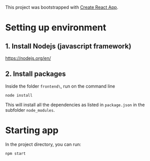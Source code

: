 This project was bootstrapped with [Create React App](https://github.com/facebook/create-react-app).

# Setting up environment

## 1. Install Nodejs (javascript framework)

https://nodejs.org/en/

## 2. Install packages

Inside the folder `frontend\`, run on the command line

`node install`

This will install all the dependencies as listed in `package.json` in the subfolder `node_modules`.

# Starting app

In the project directory, you can run:

`npm start`


